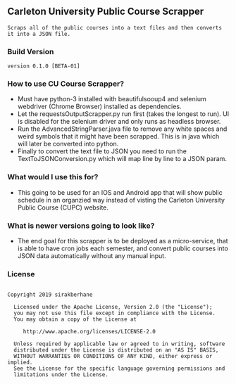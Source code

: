## Carleton University Public Course Scrapper 
`Scraps all of the public courses into a text files and then converts it into a JSON file.`

### Build Version
```version 0.1.0 [BETA-01]```

### How to use CU Course Scrapper?
* Must have python-3 installed with beautifulsooup4 and selenium webdriver (Chrome Browser) installed as dependencies.
* Let the requestsOutputScrapper.py run first (takes the longest to run). UI is disabled for the selenium driver and only runs as headless browser.
* Run the AdvancedStringParser.java file to remove any white spaces and weird symbols that it might have been scrapped. This is in java which will later be converted into python.
* Finally to convert the text file to JSON you need to run the TextToJSONConversion.py which will map line by line to a JSON param.

### What would I use this for?
* This going to be used for an IOS and Android app that will show public schedule in an organzied way instead of visting the Carleton University Public Course (CUPC) website.

### What is newer versions going to look like?
* The end goal for this scrapper is to be deployed as a micro-service, that is able to have cron jobs each semester, and convert public courses into JSON data automatically without any manual input.

### License

```

Copyright 2019 sirakberhane

  Licensed under the Apache License, Version 2.0 (the "License");
  you may not use this file except in compliance with the License.
  You may obtain a copy of the License at

     http://www.apache.org/licenses/LICENSE-2.0

  Unless required by applicable law or agreed to in writing, software
  distributed under the License is distributed on an "AS IS" BASIS,
  WITHOUT WARRANTIES OR CONDITIONS OF ANY KIND, either express or implied.
  See the License for the specific language governing permissions and
  limitations under the License.
  
```
